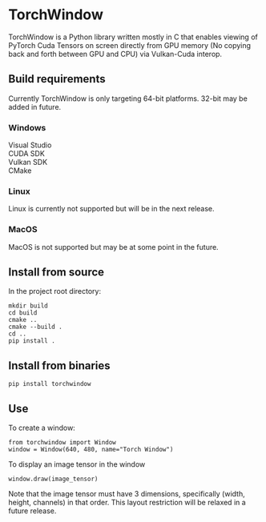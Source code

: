 # TorchWindow

TorchWindow is a Python library written mostly in C that enables viewing of PyTorch Cuda Tensors on screen directly from GPU memory (No copying back and forth between GPU and CPU) via Vulkan-Cuda interop.

## Build requirements
Currently TorchWindow is only targeting 64-bit platforms. 32-bit may be added in future.

### Windows
Visual Studio  
CUDA SDK  
Vulkan SDK  
CMake

### Linux
Linux is currently not supported but will be in the next release.

### MacOS
MacOS is not supported but may be at some point in the future.

## Install from source

In the project root directory:
```
mkdir build
cd build
cmake ..
cmake --build .
cd ..
pip install .
```

## Install from binaries

```
pip install torchwindow
```

## Use
To create a window:
```
from torchwindow import Window
window = Window(640, 480, name="Torch Window")
```
To display an image tensor in the window
```
window.draw(image_tensor)
```
Note that the image tensor must have 3 dimensions, specifically (width, height, channels) in that order.
This layout restriction will be relaxed in a future release.